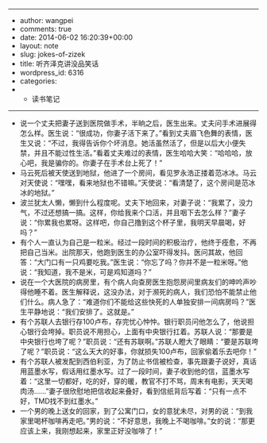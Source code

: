 - ---
- author: wangpei
- comments: true
- date: 2014-06-02 16:20:39+00:00
- layout: note
- slug: jokes-of-zizek
- title: 听齐泽克讲没品笑话
- wordpress_id: 6316
- categories:
- - 读书笔记
- ---
- 说一个丈夫把妻子送到医院做手术，半晌之后，医生出来。丈夫问手术进展得怎么样。医生说：“很成功，你妻子活下来了。”看到丈夫眉飞色舞的表情，医生又说：“不过，我得告诉你个坏消息。她活虽然活了，但是以后大小便失禁，并且不能过性生活。”看着丈夫难过的表情，医生哈哈大笑：“哈哈哈，放心吧，我是骗你的。你妻子在手术台上死了！”
- 马云死后被天使送到地狱，他进了一个房间，看见罗永浩正搂着范冰冰。马云对天使说：“嘿嘿，看来地狱也不错嘛。”天使说：“看清楚了，这个房间是范冰冰的地狱。”
- 波兰犹太人懒，懒到什么程度呢。丈夫下地回来，对妻子说：“我累了，没力气，不过还想搞一搞。这样，你给我来个口活，并且咽下去怎么样？”妻子说：“你累我也累呀。这样吧，你自己撸到这个杯子里，我明天早晨喝，好吗？”
- 有个人一直认为自己是一粒米。经过一段时间的积极治疗，他终于痊愈，不再把自己当米。出院那天，他跑到医生的办公室吓得发抖。医问其故，他回答：“大门口有一只鸡要吃我。”医生说：“你忘了吗？你并不是一粒米呀。”他说：“我知道，我不是米，可是鸡知道吗？”
- 说在一个大医院的病房里，有个病人向查房医生抱怨房间里病友们的呻吟声吵得他睡不着。医生解释说，这没办法，对于濒死的病人，我们恐怕不能禁止他们什么。病人急了：“难道你们不能给这些快死的人单独安排一间病房吗？”医生平静地说：“我们安排了。这就是。”
- 有个苏联人去银行存100卢布，存完忧心忡忡。银行职员问他怎么了，他说担心银行会垮掉。职员说不用担心，上面有中央银行扛着。苏联人说：“那要是中央银行也垮了呢？”职员说：“还有苏联啊。”苏联人瞪大了眼睛：“要是苏联垮了呢？”职员说：“这么天大的好事，你就损失100卢布，回家偷着乐去吧你！”
- 有个苏联人被发配到西伯利亚，为了防止书信被检查，事先跟妻子说好，真话用蓝墨水写，假话用红墨水写。过了一段时间，妻子收到他的信，蓝墨水写着：“这里一切都好，吃的好，穿的暖，教官不打不骂，周末有电影，天天喝肉汤……”妻子很欣慰地把信收起来叠好，看到信纸背后写着：“只有一点不好，TMD找不到红墨水。”
- 一个男的晚上送女的回家，到了公寓门口，女的意犹未尽，对男的说：“到我家里喝杯咖啡再走吧。”男的说：“不好意思，我晚上不喝咖啡。”女的说：“那更应该上来，我刚想起来，家里正好没咖啡了！”
